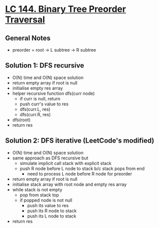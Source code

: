 # [LC 144. Binary Tree Preorder Traversal](https://leetcode.com/problems/binary-tree-preorder-traversal/)

## General Notes

- preorder = root -> L subtree -> R subtree

## Solution 1: DFS recursive

- O(N) time and O(N) space solution
- return empty array if root is null
- initialise empty res array
- helper recursive function dfs(curr node)
  - if curr is null, return
  - push curr's value to res
  - dfs(curr.L, res)
  - dfs(curr.R, res)
- dfs(root)
- return res

## Solution 2: DFS iterative (LeetCode's modified)

- O(N) time and O(N) space solution
- same approach as DFS recursive but
  - simulate implicit call stack with explicit stack
  - push R node before L node to stack b/c stack pops from end
    - need to process L node before R node for preorder
- return empty array if root is null
- initialise stack array with root node and empty res array
- while stack is not empty
  - pop from stack top
  - if popped node is not null
    - push its value to res
    - push its R node to stack
    - push its L node to stack
- return res

